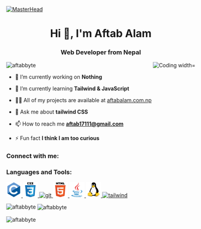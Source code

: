 [![MasterHead](https://mir-s3-cdn-cf.behance.net/project_modules/fs/54b6c068097599.5b50bca476b9b.gif)](https://aftabbyte.io)
<h1 align="center">Hi 👋, I'm Aftab Alam</h1>
<h3 align="center">Web Developer from Nepal</h3>
<img align="right" alt="Coding width="400" src="https://cdn.dribbble.com/users/1059583/screenshots/4171367/coding-freak.gif">

<p align="left"> <img src="https://komarev.com/ghpvc/?username=aftabbyte&label=Profile%20views&color=0e75b6&style=flat" alt="aftabbyte" /> </p>

- 🔭 I’m currently working on **Nothing**

- 🌱 I’m currently learning **Tailwind & JavaScript**

- 👨‍💻 All of my projects are available at [aftabalam.com.np](aftabalam.com.np)

- 💬 Ask me about **tailwind CSS**

- 📫 How to reach me **aftab17111@gmail.com**

- ⚡ Fun fact **I think I am too curious**

<h3 align="left">Connect with me:</h3>
<p align="left">
</p>

<h3 align="left">Languages and Tools:</h3>
<p align="left"> <a href="https://www.cprogramming.com/" target="_blank" rel="noreferrer"> <img src="https://raw.githubusercontent.com/devicons/devicon/master/icons/c/c-original.svg" alt="c" width="40" height="40"/> </a> <a href="https://www.w3schools.com/css/" target="_blank" rel="noreferrer"> <img src="https://raw.githubusercontent.com/devicons/devicon/master/icons/css3/css3-original-wordmark.svg" alt="css3" width="40" height="40"/> </a> <a href="https://git-scm.com/" target="_blank" rel="noreferrer"> <img src="https://www.vectorlogo.zone/logos/git-scm/git-scm-icon.svg" alt="git" width="40" height="40"/> </a> <a href="https://www.w3.org/html/" target="_blank" rel="noreferrer"> <img src="https://raw.githubusercontent.com/devicons/devicon/master/icons/html5/html5-original-wordmark.svg" alt="html5" width="40" height="40"/> </a> <a href="https://www.java.com" target="_blank" rel="noreferrer"> <img src="https://raw.githubusercontent.com/devicons/devicon/master/icons/java/java-original.svg" alt="java" width="40" height="40"/> </a> <a href="https://www.linux.org/" target="_blank" rel="noreferrer"> <img src="https://raw.githubusercontent.com/devicons/devicon/master/icons/linux/linux-original.svg" alt="linux" width="40" height="40"/> </a> <a href="https://tailwindcss.com/" target="_blank" rel="noreferrer"> <img src="https://www.vectorlogo.zone/logos/tailwindcss/tailwindcss-icon.svg" alt="tailwind" width="40" height="40"/> </a> </p>

<p><img align="left" src="https://github-readme-stats.vercel.app/api/top-langs?username=aftabbyte&show_icons=true&locale=en&layout=compact" alt="aftabbyte" /></p>

<p>&nbsp;<img align="center" src="https://github-readme-stats.vercel.app/api?username=aftabbyte&show_icons=true&locale=en" alt="aftabbyte" /></p>

<p><img align="center" src="https://github-readme-streak-stats.herokuapp.com/?user=aftabbyte&" alt="aftabbyte" /></p>
